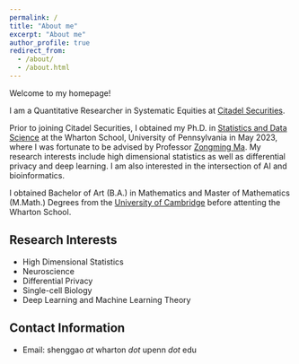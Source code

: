 ```yaml
---
permalink: /
title: "About me"
excerpt: "About me"
author_profile: true
redirect_from: 
  - /about/
  - /about.html
---
```


Welcome to my homepage!

I am a Quantitative Researcher in Systematic Equities at [Citadel Securities](https://www.citadelsecurities.com/).

Prior to joining Citadel Securities, I obtained my Ph.D. in [Statistics and Data Science](https://statistics.wharton.upenn.edu/) at the Wharton School, University of Pennsylvania in May 2023, where I was fortunate to be advised by Professor [Zongming Ma](https://zmastat.github.io/). My research interests include high dimensional statistics as well as differential privacy and deep learning. I am also interested in the intersection of AI and bioinformatics.

I obtained Bachelor of Art (B.A.) in Mathematics and Master of Mathematics (M.Math.) Degrees from the [University of Cambridge](https://www.cam.ac.uk/) before attenting the Wharton School.


Research Interests
------
* High Dimensional Statistics
* Neuroscience
* Differential Privacy
* Single-cell Biology
* Deep Learning and Machine Learning Theory



Contact Information
------
* Email: shenggao *at* wharton *dot* upenn *dot* edu

